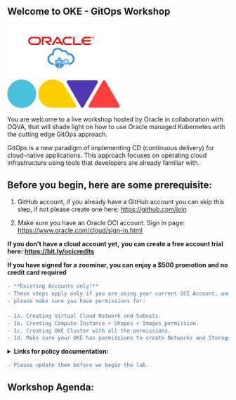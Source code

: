 

## Welcome to OKE - GitOps Workshop ##

<a target="_blank" href="http://cloud.oracle.com">
<img src="https://github.com/deton57/OKE-GitOps/blob/main/pics/oracle-oke.PNG" width="256"/>
</a>
<a target="_blank" href="http://oqva.io">
<img src="https://github.com/deton57/OKE-GitOps/blob/main/pics/OQVA-Logo-new.png"width="256"/> 
</a>


You are welcome to a live workshop hosted by Oracle in collaboration with OQVA, that will shade light on how to use Oracle managed Kubernetes with the cutting edge GitOps approach.

GitOps is a new paradigm of implementing CD (continuous delivery) for cloud-native applications. This approach focuses on operating cloud infrastructure using tools that developers are already familiar with.



## Before you begin, here are some prerequisite: ##


1. GitHub account, if you already have a GitHub account you can skip this step,
if not please create one here: https://github.com/join

2. Make sure you have an Oracle OCI account.
Sign in page: https://www.oracle.com/cloud/sign-in.html

**If you don't have a cloud account yet,**
**you can create a free account trial here:** 
**https://bit.ly/ocicredits**

**If you have signed for a zoominar,
you can enjoy a $500 promotion and no credit card required** 

```diff 
- **Existing Accounts only!** 
- These steps apply only if you are using your current OCI Account, and you are not under root compartment
- please make sure you have permissions for:

- 1a. Creating Virtual Cloud Network and Subnets.
- 1b. Creating Compute Instance + Shapes + Images permission.
- 1c. Creating OKE Cluster with all the permissions.
- 1d. Make sure your OKE has permissions to create Networks and Storage.
```
<details><summary><b>Links for policy documentation:</b></summary>
<p>
  
  [Link for Common policies](https://docs.cloud.oracle.com/en-us/iaas/Content/Identity/Concepts/commonpolicies.htm)
  
  [Link for OKE Policies](https://docs.cloud.oracle.com/en-us/iaas/Content/ContEng/Concepts/contengpolicyconfig.htm)
</p></details>

```diff
- Please update them before we begin the lab.
```

## Workshop Agenda: ## 
